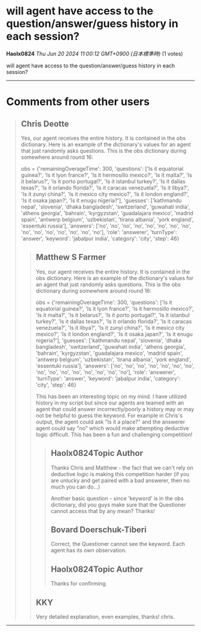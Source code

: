 # will agent have access to the question/answer/guess history in each session?

**Haolx0824** *Thu Jun 20 2024 11:00:12 GMT+0900 (日本標準時)* (1 votes)

will agent have access to the question/answer/guess history in each session?



---

 # Comments from other users

> ## Chris Deotte
> 
> Yes, our agent receives the entire history. It is contained in the obs dictionary. Here is an example of the dictionary's values for an agent that just randomly asks questions. This is the obs dictionary during somewhere around round 16:
> 
> obs = {'remainingOverageTime': 300, 'questions': ['Is it equatorial guinea?', 'Is it lyon france?', 'Is it hermosillo mexico?', 'Is it malta?', 'Is it belarus?', 'Is it porto portugal?', 'Is it istanbul turkey?', 'Is it dallas texas?', 'Is it orlando florida?', 'Is it caracas venezuela?', 'Is it libya?', 'Is it zunyi china?', 'Is it mexico city mexico?', 'Is it london england?', 'Is it osaka japan?', 'Is it enugu nigeria?'], 'guesses': ['kathmandu nepal', 'slovenia', 'dhaka bangladesh', 'switzerland', 'guwahati india', 'athens georgia', 'bahrain', 'kyrgyzstan', 'guadalajara mexico', 'madrid spain', 'antwerp belgium', 'uzbekistan', 'tirana albania', 'york england', 'essentuki russia'], 'answers': ['no', 'no', 'no', 'no', 'no', 'no', 'no', 'no', 'no', 'no', 'no', 'no', 'no', 'no', 'no'], 'role': 'answerer', 'turnType': 'answer', 'keyword': 'jabalpur india', 'category': 'city', 'step': 46}
> 
> 
> 
> > ## Matthew S Farmer
> > 
> > 
> > Yes, our agent receives the entire history. It is contained in the obs dictionary. Here is an example of the dictionary's values for an agent that just randomly asks questions. This is the obs dictionary during somewhere around round 16:
> > 
> > obs = {'remainingOverageTime': 300, 'questions': ['Is it equatorial guinea?', 'Is it lyon france?', 'Is it hermosillo mexico?', 'Is it malta?', 'Is it belarus?', 'Is it porto portugal?', 'Is it istanbul turkey?', 'Is it dallas texas?', 'Is it orlando florida?', 'Is it caracas venezuela?', 'Is it libya?', 'Is it zunyi china?', 'Is it mexico city mexico?', 'Is it london england?', 'Is it osaka japan?', 'Is it enugu nigeria?'], 'guesses': ['kathmandu nepal', 'slovenia', 'dhaka bangladesh', 'switzerland', 'guwahati india', 'athens georgia', 'bahrain', 'kyrgyzstan', 'guadalajara mexico', 'madrid spain', 'antwerp belgium', 'uzbekistan', 'tirana albania', 'york england', 'essentuki russia'], 'answers': ['no', 'no', 'no', 'no', 'no', 'no', 'no', 'no', 'no', 'no', 'no', 'no', 'no', 'no', 'no'], 'role': 'answerer', 'turnType': 'answer', 'keyword': 'jabalpur india', 'category': 'city', 'step': 46}
> > 
> > This has been an interesting topic on my mind. I have utilized history in my script but since our agents are teamed with an agent that could answer incorrectly/poorly a history may or may not be helpful to guess the keyword. For example in Chris's output, the agent could ask "Is it a place?" and the answerer agent could say "no" which would make attempting deductive logic difficult. This has been a fun and challenging competition! 
> > 
> > 
> > 
> > > ## Haolx0824Topic Author
> > > 
> > > Thanks Chris and Matthew - the fact that we can't rely on deductive logic is making this competition harder (if you are unlucky and get paired with a bad answerer, then no much you can do…)
> > > 
> > > Another basic question - since 'keyword' is in the obs dictionary, did you guys make sure that the Questioner cannot access that by any mean? Thanks!
> > > 
> > > 
> > > 
> > > ## Bovard Doerschuk-Tiberi
> > > 
> > > Correct, the Questioner cannot see the keyword. Each agent has its own observation.
> > > 
> > > 
> > > 
> > > ## Haolx0824Topic Author
> > > 
> > > Thanks for confirming.
> > > 
> > > 
> > > 
> > ## KKY
> > 
> > Very detailed explanation,  even examples,  thanks! chris.
> > 
> > 
> > 


---

